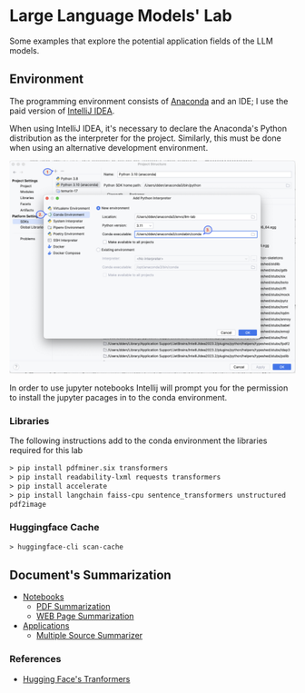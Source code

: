 # Large Language Models' Lab

Some examples that explore the potential application fields of the LLM models.

## Environment

The programming environment consists of [Anaconda](https://www.anaconda.com/download) and an IDE; 
I use the paid version of [IntelliJ IDEA](https://www.jetbrains.com/idea/).

When using IntelliJ IDEA, it's necessary to declare the Anaconda's Python distribution as the interpreter for the project. 
Similarly, this must be done when using an alternative development environment.

![virtual](doc/conda_environment.png)

In order to use jupyter notebooks Intellij will prompt you for the permission to install the jupyter pacages in to the conda environment.

### Libraries

The following instructions add to the conda environment the libraries required for this lab

    > pip install pdfminer.six transformers
    > pip install readability-lxml requests transformers
    > pip install accelerate
    > pip install langchain faiss-cpu sentence_transformers unstructured pdf2image

### Huggingface Cache

    > huggingface-cli scan-cache


## Document's Summarization

- [Notebooks](./doc/jupyter_notebooks.md)
  - [PDF Summarization](./doc/jupyter_notebooks.md#example-n1)
  - [WEB Page Summarization](./doc/jupyter_notebooks.md#example-n2)
- [Applications](./doc/applications.md)
  - [Multiple Source Summarizer](./doc/applications.md#example-a1)

### References

- [Hugging Face's Tranformers](https://huggingface.co/docs/transformers/index)
